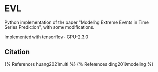 # EVL
Python implementation of the paper "Modeling Extreme Events in Time Series Prediction", with some modifications.

Implemented with tensorflow-
GPU-2.3.0 

## Citation
{% References huang2021multi %}
{% References ding2019modeling %}

